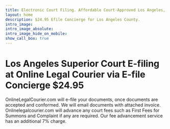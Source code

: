 ```yaml
---
title: Electronic Court Filing. Affordable Court-Approved Los Angeles, California Courts System E-Fiing.
layout: home
description: $24.95 Efile Concierge for Los Angeles County.
intro_image: 
intro_image_absolute: 
intro_image_hide_on_mobile: 
show_call_box: true
---
```


# Los Angeles Superior Court E-filing at Online Legal Courier via E-file Concierge $24.95

OnlineLegalCourier.com will e-file your documents, once documents are accepted and conformed.  We will email documents with attached invoice.  Onlinelegalcourier.com will advance any court fees such as First Fees for Summons and Complaint if any are required.  Our fee advancement service has an additional 7% charge.  
